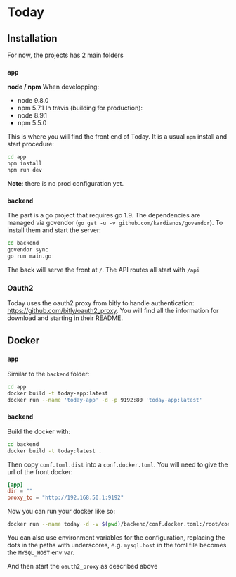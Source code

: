 # Today

## Installation

For now, the projects has 2 main folders

### `app`

**node / npm**
When developping:
- node 9.8.0
- npm 5.7.1
In travis (building for production):
- node 8.9.1
- npm 5.5.0

This is where you will find the front end of Today. It is a usual `npm` install and start procedure:
```bash
cd app
npm install
npm run dev
```
**Note**: there is no prod configuration yet.

### `backend`

The part is a go project that requires go 1.9. The dependencies are managed via govendor (`go get -u -v github.com/kardianos/govendor`). To install them and start the server:
```bash
cd backend
govendor sync
go run main.go
```

The back will serve the front at `/`. The API routes all start with `/api`

### Oauth2

Today uses the oauth2 proxy from bitly to handle authentication: https://github.com/bitly/oauth2_proxy. You will find all the information for download and starting in their README.

## Docker

### `app`

Similar to the `backend` folder:
```bash
cd app
docker build -t today-app:latest
docker run --name 'today-app' -d -p 9192:80 'today-app:latest'
```

### `backend`

Build the docker with:
```bash
cd backend
docker build -t today:latest .
```

Then copy `conf.toml.dist` into a `conf.docker.toml`. You will need to give the url of the front docker:
```toml
[app]
dir = ""
proxy_to = "http://192.168.50.1:9192"
```

Now you can run your docker like so:
```bash
docker run --name today -d -v $(pwd)/backend/conf.docker.toml:/root/conf.toml -v $(pwd)/backend/docker-index:/root/index -p 127.0.0.1:9091:9091 today:latest
```

You can also use environment variables for the configuration, replacing the dots in the paths with underscores, e.g. `mysql.host` in the toml file becomes the `MYSQL_HOST` env var.

And then start the `oauth2_proxy` as described above
